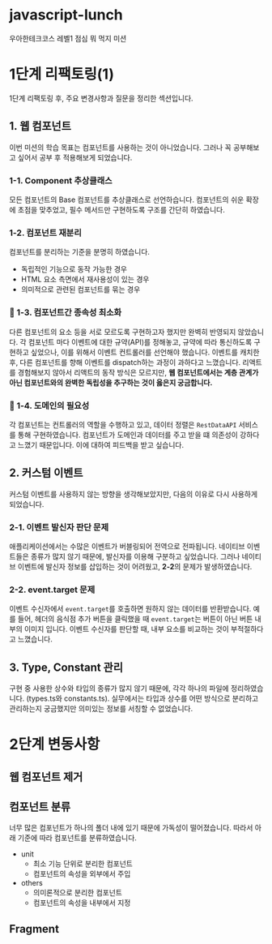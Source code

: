 # javascript-lunch

우아한테크코스 레벨1 점심 뭐 먹지 미션

# 1단계 리팩토링(1)

1단계 리팩토링 후, 주요 변경사항과 질문을 정리한 섹션입니다.

## 1. 웹 컴포넌트

이번 미션의 학습 목표는 컴포넌트를 사용하는 것이 아니었습니다. 그러나 꼭 공부해보고 싶어서 공부 후 적용해보게 되었습니다.

### 1-1. Component 추상클래스

모든 컴포넌트의 Base 컴포넌트를 추상클래스로 선언하습니다. 컴포넌트의 쉬운 확장에 초점을 맞추었고, 필수 메서드만 구현하도록 구조를 간단히 하였습니다.

### 1-2. 컴포넌트 재분리

컴포넌트를 분리하는 기준을 분명히 하였습니다.

- 독립적인 기능으로 동작 가능한 경우
- HTML 요소 측면에서 재사용성이 있는 경우
- 의미적으로 관련된 컴포넌트를 묶는 경우

### 📌 1-3. 컴포넌트간 종속성 최소화

다른 컴포넌트의 요소 등을 서로 모르도록 구현하고자 했지만 완벽히 반영되지 않았습니다. 각 컴포넌트 마다 이벤트에 대한 규약(API)를 정해놓고, 규약에 따라 통신하도록 구현하고 싶었으나, 이를 위해서 이벤트 컨트롤러를 선언해야 했습니다. 이벤트를 캐치한 후, 다른 컴포넌트를 향해 이벤트를 dispatch하는 과정이 과하다고 느꼈습니다. 리액트를 경험해보지 않아서 리액트의 동작 방식은 모르지만, **웹 컴포넌트에서는 계층 관계가 아닌 컴포넌트와의 완벽한 독립성을 추구하는 것이 옳은지 궁금합니다.**

### 📌 1-4. 도메인의 필요성

각 컴포넌트는 컨트롤러의 역할을 수행하고 있고, 데이터 정렬은 `RestDataAPI` 서비스를 통해 구현하였습니다. 컴포넌트가 도메인과 데이터를 주고 받을 떄 의존성이 강하다고 느꼈기 때문입니다. 이에 대하여 피드백을 받고 싶습니다.

## 2. 커스텀 이벤트

커스텀 이벤트를 사용하지 않는 방향을 생각해보았지만, 다음의 이유로 다시 사용하게 되었습니다.

### 2-1. 이벤트 발신자 판단 문제

애플리케이션에서는 수많은 이벤트가 버블링되어 전역으로 전파됩니다. 네이티브 이벤트들은 종류가 많지 않기 때문에, 발신자를 이용해 구분하고 싶었습니다. 그러나 네이티브 이벤트에 발신자 정보를 삽입하는 것이 어려웠고, **2-2**의 문제가 발생하였습니다.

### 2-2. event.target 문제

이벤트 수신자에서 `event.target`를 호출하면 원하지 않는 데이터를 반환받습니다. 예를 들어, 헤더의 음식점 추가 버튼을 클릭했을 때 `event.target`는 버튼이 아닌 버튼 내부의 이미지 입니다. 이벤트 수신자를 판단할 때, 내부 요소를 비교하는 것이 부적절하다고 느꼈습니다.

## 3. Type, Constant 관리

구현 중 사용한 상수와 타입의 종류가 많지 않기 때문에, 각각 하나의 파일에 정리하였습니다. (types.ts와 constants.ts). 실무에서는 타입과 상수를 어떤 방식으로 분리하고 관리하는지 궁금했지만 의미있는 정보를 서칭할 수 없었습니다.

# 2단계 변동사항

## 웹 컴포넌트 제거

## 컴포넌트 분류

너무 많은 컴포넌트가 하나의 폴더 내에 있기 때문에 가독성이 떨어졌습니다. 따라서 아래 기준에 따라 컴포넌트를 분류하였습니다.

- unit
  - 최소 기능 단위로 분리한 컴포넌트
  - 컴포넌트의 속성을 외부에서 주입
- others
  - 의미론적으로 분리한 컴포넌트
  - 컴포넌트의 속성을 내부에서 지정

## Fragment

<!-- TODO: Fragment -->
